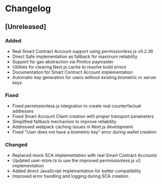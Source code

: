 # Changelog

## [Unreleased]

### Added
- Real Smart Contract Account support using permissionless.js v0.2.36
- Direct Safe implementation as fallback for maximum reliability
- Support for gas abstraction via Pimlico paymaster
- Utilities for clearing Next.js cache to resolve build errors
- Documentation for Smart Contract Account implementation
- Automatic key generation for users without existing biometric or server keys

### Fixed
- Fixed permissionless.js integration to create real counterfactual addresses
- Fixed Smart Account Client creation with proper transport parameters
- Simplified fallback mechanism to improve reliability
- Addressed webpack caching issues in Next.js development
- Fixed "User does not have a biometric key" error during wallet creation

### Changed
- Replaced mock SCA implementation with real Smart Contract Accounts 
- Updated user-store.ts to use the improved permissionless.js v2 implementation
- Added direct JavaScript implementation for better compatibility
- Improved error handling and logging during SCA creation 